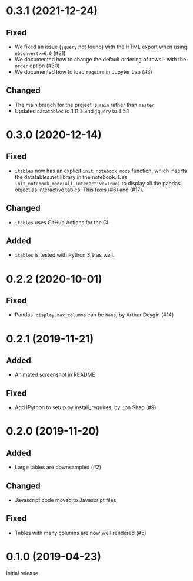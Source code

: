 0.3.1 (2021-12-24)
==================

Fixed
-----
- We fixed an issue (`jquery` not found) with the HTML export when using `nbconvert>=6.0` (#21)
- We documented how to change the default ordering of rows - with the `order` option (#30)
- We documented how to load `require` in Jupyter Lab (#3)


Changed
-------
- The main branch for the project is `main` rather than `master`
- Updated `datatables` to 1.11.3 and `jquery` to 3.5.1


0.3.0 (2020-12-14)
==================

Fixed
-----
- `itables` now has an explicit `init_notebook_mode` function, which inserts the datatables.net library in the notebook. Use `init_notebook_mode(all_interactive=True)` to display all the pandas object as interactive tables. This fixes (#6) and (#17).

Changed
-------
- `itables` uses GitHub Actions for the CI.

Added
-----
- `itables` is tested with Python 3.9 as well.


0.2.2 (2020-10-01)
==================

Fixed
-----
- Pandas' `display.max_columns` can be `None`, by Arthur Deygin (#14)


0.2.1 (2019-11-21)
==================

Added
-----
- Animated screenshot in README

Fixed
-----
- Add IPython to setup.py install_requires, by Jon Shao (#9)


0.2.0 (2019-11-20)
==================

Added
-----
- Large tables are downsampled (#2)

Changed
-------
- Javascript code moved to Javascript files

Fixed
-----
- Tables with many columns are now well rendered (#5)


0.1.0 (2019-04-23)
==================

Initial release
